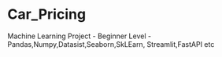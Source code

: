 # Car_Pricing
Machine Learning Project - Beginner Level - Pandas,Numpy,Datasist,Seaborn,SkLEarn, Streamlit,FastAPI etc
